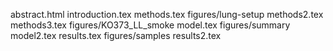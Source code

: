 abstract.html
introduction.tex
methods.tex
figures/lung-setup
methods2.tex
methods3.tex
figures/KO373_LL_smoke
model.tex
figures/summary
model2.tex
results.tex
figures/samples
results2.tex